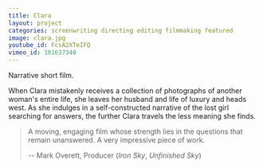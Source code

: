 ```yaml
---
title: Clara
layout: project
categories: screenwriting directing editing filmmaking featured
image: clara.jpg
youtube_id: FcsA2XTeIFQ
vimeo_id: 101637340
---
```


Narrative short film.

When Clara mistakenly receives a collection of photographs of another woman's
entire life, she leaves her husband and life of luxury and heads west. As she
indulges in a self-constructed narrative of the lost girl searching for
answers, the further Clara travels the less meaning she finds.

> A moving, engaging film whose strength lies in the questions that remain
> unanswered. A very impressive piece of work.
>
> -- Mark Overett, Producer (_Iron Sky_, _Unfinished Sky_)
